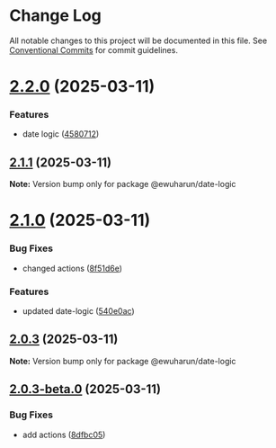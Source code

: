 # Change Log

All notable changes to this project will be documented in this file.
See [Conventional Commits](https://conventionalcommits.org) for commit guidelines.

# [2.2.0](https://github.com/ewuharun/monorepo/compare/@ewuharun/date-logic@2.1.1...@ewuharun/date-logic@2.2.0) (2025-03-11)


### Features

* date logic ([4580712](https://github.com/ewuharun/monorepo/commit/4580712ba65366ff177235615542fcf93fd29a3c))





## [2.1.1](https://github.com/ewuharun/monorepo/compare/@ewuharun/date-logic@2.1.0...@ewuharun/date-logic@2.1.1) (2025-03-11)

**Note:** Version bump only for package @ewuharun/date-logic





# [2.1.0](https://github.com/ewuharun/monorepo/compare/@ewuharun/date-logic@2.0.3...@ewuharun/date-logic@2.1.0) (2025-03-11)


### Bug Fixes

* changed actions ([8f51d6e](https://github.com/ewuharun/monorepo/commit/8f51d6ef308c98bd2c813751d684cd0c8730cb51))


### Features

* updated date-logic ([540e0ac](https://github.com/ewuharun/monorepo/commit/540e0acbde7808c700b2ebc0f52a9e71f25e2f2c))





## [2.0.3](https://github.com/ewuharun/monorepo/compare/@ewuharun/date-logic@2.0.3-beta.0...@ewuharun/date-logic@2.0.3) (2025-03-11)

**Note:** Version bump only for package @ewuharun/date-logic





## [2.0.3-beta.0](https://github.com/ewuharun/monorepo/compare/@ewuharun/date-logic@2.0.2...@ewuharun/date-logic@2.0.3-beta.0) (2025-03-11)


### Bug Fixes

* add actions ([8dfbc05](https://github.com/ewuharun/monorepo/commit/8dfbc050ae9b7bd526fd7929574380781848bb26))
